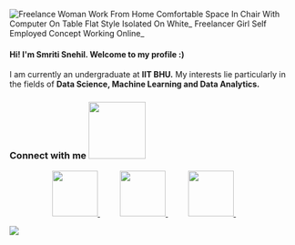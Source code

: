 ![Freelance Woman Work From Home Comfortable Space In Chair With Computer On Table Flat Style Isolated On White_ Freelancer Girl Self Employed Concept Working Online_](https://user-images.githubusercontent.com/68649921/120010859-462d4300-bffb-11eb-9d92-78f133417384.png)

#### Hi! I'm Smriti Snehil.  Welcome to my profile :)
I am currently an undergraduate at **IIT BHU.** My interests lie particularly in the fields of **Data Science, Machine Learning and Data Analytics.** 

### Connect with me <img src='https://raw.githubusercontent.com/ShahriarShafin/ShahriarShafin/main/Assets/handshake.gif' width="100px">
<p align="center">
 <a href="https://www.linkedin.com/in/smriti-snehil-994348194/">
  <img src="https://user-images.githubusercontent.com/65956313/112430243-e056dd80-8d63-11eb-9d9a-ce587eea6a39.png" width="80px" height="80px"/>
 </a>
 &nbsp;&nbsp;&nbsp;&nbsp;&nbsp;&nbsp;&nbsp;&nbsp;
 <a href="mailto:snehilsmriti@gmail.com">
  <img src="https://user-images.githubusercontent.com/65956313/112430446-2ca21d80-8d64-11eb-9221-c38156fcd855.png" width="80px" height="80px"/>
 </a>
  &nbsp;&nbsp;&nbsp;&nbsp;&nbsp;&nbsp;&nbsp;&nbsp;
 <a href="https://github.com/Smriti04501">
  <img src="https://user-images.githubusercontent.com/65956313/112430672-77239a00-8d64-11eb-8c75-c893fc5a2e5b.png" width="80px" height="80px"/>
 </a>
  &nbsp;&nbsp;&nbsp;&nbsp;&nbsp;&nbsp;&nbsp;&nbsp;
</p>

<a>
  <img align="center" src="https://github-readme-stats.vercel.app/api?username=Smriti04501&hide=stars&count_private=true&show_icons=true&bg_color=0.50,000000,404040&text_color=ffffff&title_color=04ba29&icon_color=04ba29" />
</a>

<!--
**Smriti04501/Smriti04501** is a ✨ _special_ ✨ repository because its `README.md` (this file) appears on your GitHub profile.

Here are some ideas to get you started:

- 🔭 I’m currently working on ...
- 🌱 I’m currently learning ...
- 👯 I’m looking to collaborate on ...
- 🤔 I’m looking for help with ...
- 💬 Ask me about ...
- 📫 How to reach me: ...
- 😄 Pronouns: ...
- ⚡ Fun fact: ...
-->
